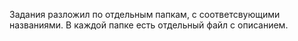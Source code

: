 Задания разложил по отдельным папкам, с соответсвующими названиями.
В каждой папке есть отдельный файл с описанием.
